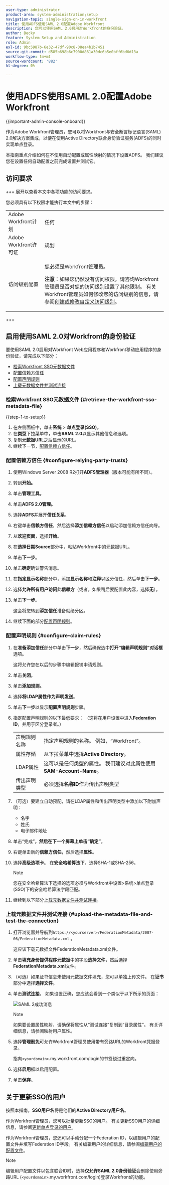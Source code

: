 ```yaml
---
user-type: administrator
product-area: system-administration;setup
navigation-topic: single-sign-on-in-workfront
title: 使用ADFS使用SAML 2.0配置Adobe Workfront
description: 您可以使用SAML 2.0启用对Workfront的身份验证。
author: Becky
feature: System Setup and Administration
role: Admin
exl-id: 9bc5987b-6e32-47df-90c8-08ea4b1b7451
source-git-commit: d585b698b6c7900d861a30dc6b5e0bff6bd6d13a
workflow-type: tm+mt
source-wordcount: '882'
ht-degree: 0%

---
```


# 使用ADFS使用SAML 2.0配置Adobe Workfront

{{important-admin-console-onboard}}

作为Adobe Workfront管理员，您可以将Workfront与安全断言标记语言(SAML) 2.0解决方案集成，以便在使用Active Directory联合身份验证服务(ADFS)的同时实现单点登录。

本指南重点介绍如何在不使用自动配置或属性映射的情况下设置ADFS。 我们建议您在设置任何自动配置之前完成设置并测试它。

## 访问要求

+++ 展开以查看本文中各项功能的访问要求。

您必须具有以下权限才能执行本文中的步骤：

<table style="table-layout:auto"> 
 <col> 
 <col> 
 <tbody> 
  <tr> 
   <td role="rowheader">Adobe Workfront计划</td> 
   <td>任何</td> 
  </tr> 
  <tr> 
   <td role="rowheader">Adobe Workfront许可证</td> 
   <td>规划</td> 
  </tr> 
  <tr> 
   <td role="rowheader">访问级别配置</td> 
   <td> <p>您必须是Workfront管理员。</p> <p><b>注意</b>：如果您仍然没有访问权限，请咨询Workfront管理员是否对您的访问级别设置了其他限制。 有关Workfront管理员如何修改您的访问级别的信息，请参阅<a href="../../../administration-and-setup/add-users/configure-and-grant-access/create-modify-access-levels.md" class="MCXref xref">创建或修改自定义访问级别</a>。</p> </td> 
  </tr> 
 </tbody> 
</table>

+++

## 启用使用SAML 2.0对Workfront的身份验证

要使用SAML 2.0启用对Workfront Web应用程序和Workfront移动应用程序的身份验证，请完成以下部分：

* [检索Workfront SSO元数据文件](#retrieve-the-workfront-sso-metadata-file)
* [配置信赖方信任](#configure-relying-party-trusts)
* [配置声明规则](#configure-claim-rules)
* [上载元数据文件并测试连接](#upload-the-metadata-file-and-test-the-connection)

### 检索Workfront SSO元数据文件 {#retrieve-the-workfront-sso-metadata-file}

{{step-1-to-setup}}

1. 在左侧面板中，单击&#x200B;**系统** > **单点登录(SSO)**。
1. 在&#x200B;**类型**&#x200B;下拉菜单中，单击&#x200B;**SAML 2.0**&#x200B;以显示其他信息和选项。
1. 复制&#x200B;**元数据URL**&#x200B;之后显示的URL。
1. 继续下一节，[配置信赖方信任](#configure-relying-party-trusts)。

### 配置信赖方信任 {#configure-relying-party-trusts}

1. 使用Windows Server 2008 R2打开&#x200B;**ADFS管理器**（版本可能有所不同）。
1. 转到&#x200B;**开始。**
1. 单击&#x200B;**管理工具。**
1. 单击&#x200B;**ADFS 2.0管理。**
1. 选择&#x200B;**ADFS**&#x200B;并展开&#x200B;**信任关系**。
1. 右键单击&#x200B;**信赖方信任**，然后选择&#x200B;**添加信赖方信任**&#x200B;以启动添加信赖方信任向导。
1. 从&#x200B;**欢迎页面**，选择&#x200B;**开始**。
1. 在&#x200B;**选择日期Source**&#x200B;部分中，粘贴Workfront中的元数据URL。
1. 单击&#x200B;**下一步**。
1. 单击&#x200B;**确定**&#x200B;确认警告消息。
1. 在&#x200B;**指定显示名称**&#x200B;部分中，添加&#x200B;**显示名称**&#x200B;和&#x200B;**注释**&#x200B;以区分信任，然后单击&#x200B;**下一步**。
1. 选择&#x200B;**允许所有用户访问此信赖方**（或者，如果稍后要配置此内容，选择&#x200B;**无**）。
1. 单击&#x200B;**下一步**。

   这会将您转到&#x200B;**添加信任**&#x200B;准备就绪分区。

1. 继续下面的部分[配置声明规则](#configure-claim-rules)。

### 配置声明规则 {#configure-claim-rules}

1. 在&#x200B;**准备添加信任**&#x200B;部分中单击&#x200B;**下一步**，然后确保选中&#x200B;**打开“编辑声明规则”对话框**&#x200B;选项。

   这将允许您在以后的步骤中编辑报销申请规则。

1. 单击&#x200B;**关闭**。
1. 单击&#x200B;**添加规则。**
1. 选择&#x200B;**将LDAP属性作为声明发送**。
1. 单击&#x200B;**下一步**&#x200B;以显示&#x200B;**配置声明规则**&#x200B;步骤。
1. 指定配置声明规则的以下最低要求： （这将在用户设置中进入&#x200B;**Federation ID**，并用于区分登录者。）


   <table >                
      <tbody>
            <tr>
               <td>声明规则名称
               </td>
               <td>指定声明规则的名称。 例如，“Workfront”。</td>
            </tr>
            <tr>
               <td>属性存储</td>
               <td >从下拉菜单中选择<b>Active Directory</b>。</td>
            </tr>
            <tr>
               <td>LDAP属性</td>
               <td>这可以是任何类型的属性。 我们建议对此属性使用<b>SAM-Account-Name</b>。</td>
            </tr>
            <tr>
               <td>传出声明类型</td>
               <td>必须选择<b>名称ID</b>作为传出声明类型</td>
            </tr>
      </tbody>
   </table>

1. （可选）要建立自动预配，请在LDAP属性和传出声明类型中添加以下附加声明：

   * 名字
   * 姓氏
   * 电子邮件地址

1. 单击“完成”****，然后在下一个屏幕上单击“确定”****。
1. 右键单击新的&#x200B;**信赖方信任**，然后选择&#x200B;**属性**。
1. 选择&#x200B;**高级选项卡**。 在&#x200B;**安全哈希算法**&#x200B;下，选择SHA-1或SHA-256。

   >[!NOTE]
   >
   >您在安全哈希算法下选择的选项必须与Workfront中设置>系统>单点登录(SSO)下的安全哈希算法字段匹配。

1. 继续到以下部分[上载元数据文件并测试连接](#upload-the-metadata-file-and-test-the-connection)。

### 上载元数据文件并测试连接 {#upload-the-metadata-file-and-test-the-connection}

1. 打开浏览器并导航到`https://<yourserver>/FederationMetadata/2007-06/FederationMetadata.xml` 。

   这应该下载元数据文件FederationMetadata.xml文件。

1. 单击&#x200B;**填充身份提供程序元数据**&#x200B;中的字段&#x200B;**选择文件**，然后选择&#x200B;**FederationMetadata.xml**&#x200B;文件。

1. （可选）如果证书信息未使用元数据文件填充，您可以单独上传文件。 在&#x200B;**证书**&#x200B;部分中选择&#x200B;**选择文件**。

1. 单击&#x200B;**测试连接**。 如果设置正确，您应该会看到一个类似于以下所示的页面：

   ![SAML 2成功消息](assets/success-saml-2.png)

   >[!NOTE]
   >
   >如果要设置属性映射，请确保将属性从“测试连接”复制到“目录属性”。 有关详细信息，请参阅映射用户属性。

1. 选择&#x200B;**管理劐免**&#x200B;可允许Workfront管理员使用带有旁路URL的Workfront凭据登录。

   指向`<yourdomain>`.my.workfront.com/login的书签绕过重定向。

1. 选择&#x200B;**启用**&#x200B;框以启用配置。
1. 单击&#x200B;**保存**。

## 关于更新SSO的用户

按照本指南，**SSO用户名**&#x200B;将是他们的&#x200B;**Active Directory用户名**。

作为Workfront管理员，您可以批量更新SSO的用户。 有关更新SSO用户的详细信息，请参阅[更新单点登录的用户](../../../administration-and-setup/add-users/single-sign-on/update-users-sso.md)。

作为Workfront管理员，您还可以手动分配一个Federation ID，以编辑用户的配置文件并填写Federation ID字段。 有关编辑用户的详细信息，请参阅[编辑用户的配置文件](../../../administration-and-setup/add-users/create-and-manage-users/edit-a-users-profile.md)。

>[!NOTE]
>
>编辑用户配置文件以包含联合ID时，选择&#x200B;**仅允许SAML 2.0身份验证**&#x200B;会删除使用旁路URL (`<yourdomain>`.my.workfront.com/login)登录Workfront的功能。
